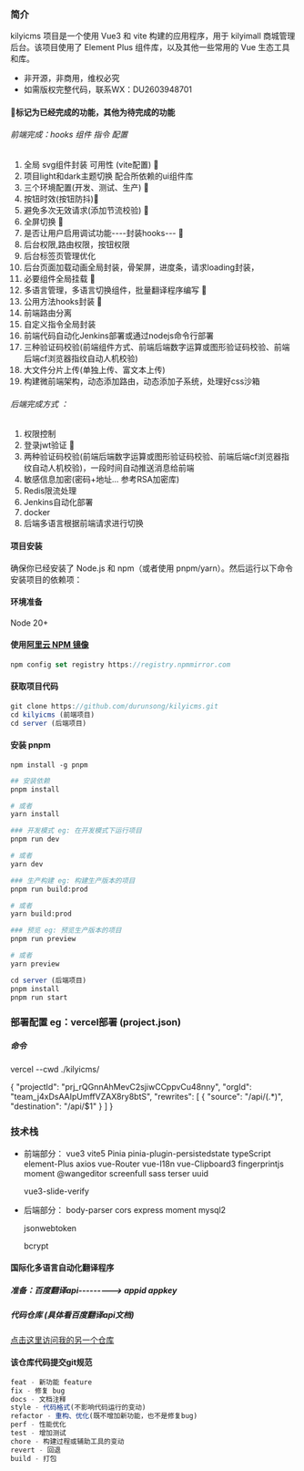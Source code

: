 ### 简介

kilyicms 项目是一个使用 Vue3 和 vite 构建的应用程序，用于 kilyimall 商城管理后台。该项目使用了 Element Plus 组件库，以及其他一些常用的 Vue 生态工具和库。

- 非开源，非商用，维权必究
- 如需版权完整代码，联系WX：DU2603948701

#### 🎈标记为已经完成的功能，其他为待完成的功能
###### 前端完成：hooks 组件  指令 配置 
1. 全局 svg组件封装 可用性 (vite配置) 🎈
2. 项目light和dark主题切换 配合所依赖的ui组件库
3. 三个环境配置(开发、测试、生产) 🎈
4. 按钮时效(按钮防抖)🎈
5. 避免多次无效请求(添加节流校验) 🎈
6. 全屏切换 🎈
7. 是否让用户启用调试功能----封装hooks--- 🎈
8. 后台权限,路由权限，按钮权限
9. 后台标签页管理优化
10. 后台页面加载动画全局封装，骨架屏，进度条，请求loading封装，
11. 必要组件全局挂载 🎈
12. 多语言管理，多语言切换组件，批量翻译程序编写 🎈
13. 公用方法hooks封装 🎈
14. 前端路由分离
15. 自定义指令全局封装
16. 前端代码自动化Jenkins部署或通过nodejs命令行部署
17. 三种验证码校验(前端组件方式、前端后端数字运算或图形验证码校验、前端后端cf浏览器指纹自动人机校验)
18. 大文件分片上传(单独上传、富文本上传)
19. 构建微前端架构，动态添加路由，动态添加子系统，处理好css沙箱

###### 后端完成方式 ：

1. 权限控制
2. 登录jwt验证 🎈
3. 两种验证码校验(前端后端数字运算或图形验证码校验、前端后端cf浏览器指纹自动人机校验)，一段时间自动推送消息给前端
4. 敏感信息加密(密码+地址... 参考RSA加密库) 
5. Redis限流处理
6. Jenkins自动化部署
7. docker
8. 后端多语言根据前端请求进行切换

#### 项目安装

确保你已经安装了 Node.js 和 npm（或者使用 pnpm/yarn）。然后运行以下命令安装项目的依赖项：

#### 环境准备

Node 20+

#### 使用[阿里云 NPM 镜像](https://www.npmmirror.com/)

```js
npm config set registry https://registry.npmmirror.com
```

#### 获取项目代码

```js
git clone https://github.com/durunsong/kilyicms.git
cd kilyicms (前端项目)
cd server (后端项目)
```

#### 安装 pnpm

```
npm install -g pnpm
```
```bash
## 安装依赖
pnpm install

# 或者
yarn install

### 开发模式 eg: 在开发模式下运行项目
pnpm run dev

# 或者
yarn dev

### 生产构建 eg: 构建生产版本的项目
pnpm run build:prod

# 或者
yarn build:prod

### 预览 eg: 预览生产版本的项目
pnpm run preview

# 或者
yarn preview
```

```js
cd server (后端项目)
pnpm install
pnpm run start
```

###  部署配置  eg：vercel部署 (project.json)
##### 命令
vercel --cwd ./kilyicms/

{
  "projectId": "prj_rQGnnAhMevC2sjiwCCppvCu48nny",
  "orgId": "team_j4xDsAAIpUmffVZAX8ry8btS",
  "rewrites": [
    { "source": "/api/(.*)", "destination": "/api/$1" }
  ]
}


### 技术栈

- 前端部分：
  vue3
  vite5
  Pinia
  pinia-plugin-persistedstate
  typeScript
  element-Plus
  axios
  vue-Router
  vue-I18n
  vue-Clipboard3
  fingerprintjs
  moment
  @wangeditor
  screenfull
  sass
  terser
  uuid

  vue3-slide-verify

- 后端部分：
  body-parser
  cors
  express
  moment
  mysql2

  jsonwebtoken

  bcrypt


#### 国际化多语言自动化翻译程序
##### 准备：百度翻译api---------> appid appkey
##### 代码仓库 (具体看百度翻译api文档)

[点击这里访问我的另一个仓库](https://github.com/durunsong/Baidu-trans.git)


#### 该仓库代码提交git规范
```js
feat - 新功能 feature
fix - 修复 bug
docs - 文档注释
style - 代码格式(不影响代码运行的变动)
refactor - 重构、优化(既不增加新功能，也不是修复bug)
perf - 性能优化
test - 增加测试
chore - 构建过程或辅助工具的变动
revert - 回退
build - 打包
```
